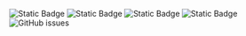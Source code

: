 ![Static Badge](https://img.shields.io/badge/blacklists-60-000000) ![Static Badge](https://img.shields.io/badge/blacklisted-2723751-cc0000) ![Static Badge](https://img.shields.io/badge/whitelisted-2242-00CC00) ![Static Badge](https://img.shields.io/badge/streaming_blacklist-28106-000000) ![GitHub issues](https://img.shields.io/github/issues/fabriziosalmi/blacklists)
